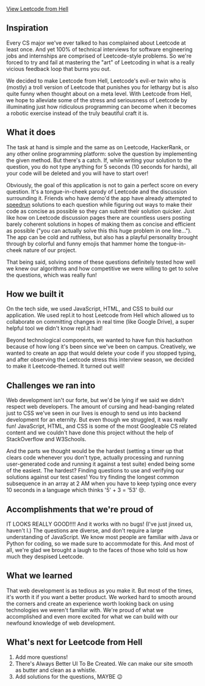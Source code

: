 [View Leetcode from Hell](https://yayabosh.github.io/leetcode-from-hell/)

## Inspiration
Every CS major we've ever talked to has complained about Leetcode at least once. And yet 100% of technical interviews for software engineering jobs and internships are comprised of Leetcode-style problems. So we're forced to try and fail at mastering the "art" of Leetcoding in what is a really vicious feedback loop that burns you out.

We decided to make Leetcode from Hell, Leetcode's evil-er twin who is (mostly) a troll version of Leetcode that punishes you for lethargy but is also quite funny when thought about on a meta level. With Leetcode from Hell, we hope to alleviate some of the stress and seriousness of Leetcode by illuminating just how ridiculous programming can become when it becomes a robotic exercise instead of the truly beautiful craft it is.

## What it does
The task at hand is simple and the same as on Leetcode, HackerRank, or any other online programming platform: solve the question by implementing the given method. But there's a catch. If, while writing your solution to the question, you do not type anything for 5 seconds (10 seconds for hards), all your code will be deleted and you will have to start over!

Obviously, the goal of this application is not to gain a perfect score on every question. It's a tongue-in-cheek parody of Leetcode and the discussion surrounding it. Friends who have demo'd the app have already attempted to [speedrun](https://en.wikipedia.org/wiki/Speedrun) solutions to each question while figuring out ways to make their code as concise as possible so they can submit their solution quicker. Just like how on Leetcode discussion pages there are countless users posting barely coherent solutions in hopes of making them as concise and efficient as possible ("you can actually solve this this huge problem in one line..."). The app can be cold and ruthless, but also has a playful personality brought through by colorful and funny emojis that hammer home the tongue-in-cheek nature of our project.

That being said, solving some of these questions definitely tested how well we knew our algorithms and how competitive we were willing to get to solve the questions, which was really fun!

## How we built it
On the tech side, we used JavaScript, HTML, and CSS to build our application. We used repl.it to host Leetcode from Hell which allowed us to collaborate on committing changes in real time (like Google Drive), a super helpful tool we didn't know repl.it had!

Beyond technological components, we wanted to have fun this hackathon because of how long it's been since we've been on campus. Creatively, we wanted to create an app that would delete your code if you stopped typing, and after observing the Leetcode stress this interview season, we decided to make it Leetcode-themed. It turned out well!

## Challenges we ran into
Web development isn't our forte, but we'd be lying if we said we didn't respect web developers. The amount of cursing and head-banging related just to CSS we've seen in our lives is enough to send us into backend development for an eternity. But even though we struggled, it was really fun! JavaScript, HTML, and CSS is some of the most Googleable CS related content and we couldn't have done this project without the help of StackOverflow and W3Schools.

And the parts we thought would be the hardest (setting a timer up that clears code whenever you don't type, actually processing and running user-generated code and running it against a test suite) ended being some of the easiest. The hardest? Finding questions to use and verifying our solutions against our test cases! You try finding the longest common subsequence in an array at 2 AM when you have to keep typing once every 10 seconds in a language which thinks '5' + 3 = '53' 😒.

## Accomplishments that we're proud of
IT LOOKS REALLY GOOD!!!! And it works with no bugs! (I've just jinxed us, haven't I.) The questions are diverse, and don't require a large understanding of JavaScript. We know most people are familiar with Java or Python for coding, so we made sure to accommodate for this. And most of all, we're glad we brought a laugh to the faces of those who told us how much they despised Leetcode.

## What we learned
That web development is as tedious as you make it. But most of the times, it's worth it if you want a better product. We worked hard to smooth around the corners and create an experience worth looking back on using technologies we weren't familiar with. We're proud of what we accomplished and even more excited for what we can build with our newfound knowledge of web development.

## What's next for Leetcode from Hell
1. Add more questions!
2. There's Always Better UI To Be Created. We can make our site smooth as butter and clean as a whistle.
3. Add solutions for the questions, MAYBE 😉
